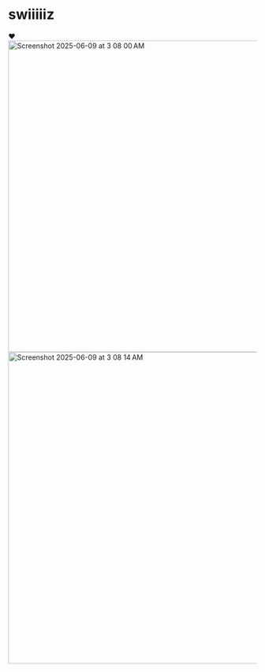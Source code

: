 # swiiiiiz
❤️
<img width="632" alt="Screenshot 2025-06-09 at 3 08 00 AM" src="https://github.com/user-attachments/assets/340c613b-8da8-4a77-8e98-cb19561f394c" />
<img width="632" alt="Screenshot 2025-06-09 at 3 08 14 AM" src="https://github.com/user-attachments/assets/3db05f77-b293-4b30-bf0c-2c0286458d0d" />
